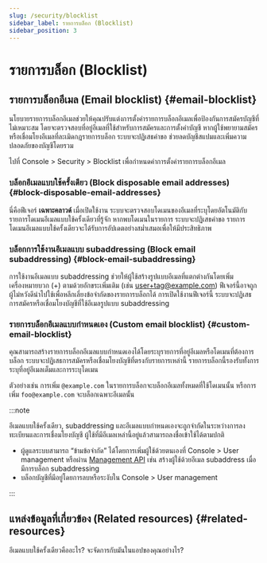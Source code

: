 ```yaml
---
slug: /security/blocklist
sidebar_label: รายการบล็อก (Blocklist)
sidebar_position: 3
---
```


# รายการบล็อก (Blocklist)

## รายการบล็อกอีเมล (Email blocklist) {#email-blocklist}

นโยบายรายการบล็อกอีเมลช่วยให้คุณปรับแต่งการตั้งค่ารายการบล็อกอีเมลเพื่อป้องกันการสมัครบัญชีที่ไม่เหมาะสม โดยจะตรวจสอบที่อยู่อีเมลที่ใช้สำหรับการสมัครและการตั้งค่าบัญชี หากผู้ใช้พยายามสมัครหรือเชื่อมโยงอีเมลที่ละเมิดกฎรายการบล็อก ระบบจะปฏิเสธคำขอ ช่วยลดบัญชีสแปมและเพิ่มความปลอดภัยของบัญชีโดยรวม

ไปที่ <CloudLink to="/security/blocklist">Console > Security > Blocklist</CloudLink> เพื่อกำหนดค่าการตั้งค่ารายการบล็อกอีเมล

### บล็อกอีเมลแบบใช้ครั้งเดียว (Block disposable email addresses) {#block-disposable-email-addresses}

นี่คือฟีเจอร์ **เฉพาะคลาวด์** เมื่อเปิดใช้งาน ระบบจะตรวจสอบโดเมนของอีเมลที่ระบุโดยอัตโนมัติกับรายการโดเมนอีเมลแบบใช้ครั้งเดียวที่รู้จัก หากพบโดเมนในรายการ ระบบจะปฏิเสธคำขอ รายการโดเมนอีเมลแบบใช้ครั้งเดียวจะได้รับการอัปเดตอย่างสม่ำเสมอเพื่อให้มีประสิทธิภาพ

### บล็อกการใช้งานอีเมลแบบ subaddressing (Block email subaddressing) {#block-email-subaddressing}

การใช้งานอีเมลแบบ subaddressing ช่วยให้ผู้ใช้สร้างรูปแบบอีเมลที่แตกต่างกันโดยเพิ่มเครื่องหมายบวก (+) ตามด้วยอักขระเพิ่มเติม (เช่น user+tag@example.com) ฟีเจอร์นี้อาจถูกผู้ไม่หวังดีนำไปใช้เพื่อหลีกเลี่ยงข้อจำกัดของรายการบล็อกได้ การเปิดใช้งานฟีเจอร์นี้ ระบบจะปฏิเสธการสมัครหรือเชื่อมโยงบัญชีที่ใช้อีเมลรูปแบบ subaddressing

### รายการบล็อกอีเมลแบบกำหนดเอง (Custom email blocklist) {#custom-email-blocklist}

คุณสามารถสร้างรายการบล็อกอีเมลแบบกำหนดเองได้โดยระบุรายการที่อยู่อีเมลหรือโดเมนที่ต้องการบล็อก ระบบจะปฏิเสธการสมัครหรือเชื่อมโยงบัญชีที่ตรงกับรายการเหล่านี้ รายการบล็อกนี้รองรับทั้งการระบุที่อยู่อีเมลเต็มและการระบุโดเมน

ตัวอย่างเช่น การเพิ่ม `@example.com` ในรายการบล็อกจะบล็อกอีเมลทั้งหมดที่ใช้โดเมนนั้น หรือการเพิ่ม `foo@example.com` จะบล็อกเฉพาะอีเมลนั้น

:::note

อีเมลแบบใช้ครั้งเดียว, subaddressing และอีเมลแบบกำหนดเองจะถูกจำกัดในระหว่างการลงทะเบียนและการเชื่อมโยงบัญชี ผู้ใช้ที่มีอีเมลเหล่านี้อยู่แล้วสามารถลงชื่อเข้าใช้ได้ตามปกติ

- ผู้ดูแลระบบสามารถ “ข้ามข้อจำกัด” ได้โดยการเพิ่มผู้ใช้ด้วยตนเองที่ <CloudLink to="/users">Console > User management</CloudLink> หรือผ่าน [Management API](https://openapi.logto.io/operation/operation-createuser) เช่น สร้างผู้ใช้ด้วยอีเมล subaddress เมื่อมีการบล็อก subaddressing
- บล็อกบัญชีที่มีอยู่โดยการลบหรือระงับใน <CloudLink to="/users">Console > User management</CloudLink>

:::

## แหล่งข้อมูลที่เกี่ยวข้อง (Related resources) {#related-resources}

<Url href="https://blog.logto.io/disposable-email">อีเมลแบบใช้ครั้งเดียวคืออะไร? จะจัดการกับมันในแอปของคุณอย่างไร?</Url>
